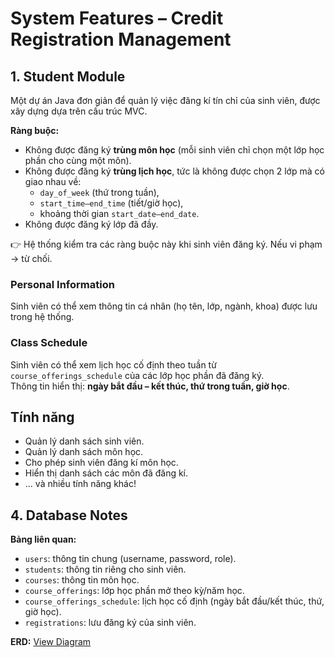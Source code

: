 # System Features – Credit Registration Management

## 1. Student Module


Một dự án Java đơn giản để quản lý việc đăng kí tín chỉ của sinh viên, được xây dựng dựa trên cấu trúc MVC.

**Ràng buộc:**
- Không được đăng ký **trùng môn học** (mỗi sinh viên chỉ chọn một lớp học phần cho cùng một môn).
- Không được đăng ký **trùng lịch học**, tức là không được chọn 2 lớp mà có giao nhau về:
  - `day_of_week` (thứ trong tuần),
  - `start_time–end_time` (tiết/giờ học),
  - khoảng thời gian `start_date–end_date`.
- Không được đăng ký lớp đã đầy.

👉 Hệ thống kiểm tra các ràng buộc này khi sinh viên đăng ký. Nếu vi phạm → từ chối.

### Personal Information
Sinh viên có thể xem thông tin cá nhân (họ tên, lớp, ngành, khoa) được lưu trong hệ thống.

### Class Schedule
Sinh viên có thể xem lịch học cố định theo tuần từ `course_offerings_schedule` của các lớp học phần đã đăng ký.  
Thông tin hiển thị: **ngày bắt đầu – kết thúc, thứ trong tuần, giờ học**.

## Tính năng

- Quản lý danh sách sinh viên.
- Quản lý danh sách môn học.
- Cho phép sinh viên đăng kí môn học.
- Hiển thị danh sách các môn đã đăng kí.
- ... và nhiều tính năng khác!

## 4. Database Notes

**Bảng liên quan:**
- `users`: thông tin chung (username, password, role).
- `students`: thông tin riêng cho sinh viên.
- `courses`: thông tin môn học.
- `course_offerings`: lớp học phần mở theo kỳ/năm học.
- `course_offerings_schedule`: lịch học cố định (ngày bắt đầu/kết thúc, thứ, giờ học).
- `registrations`: lưu đăng ký của sinh viên.

**ERD:** [View Diagram](https://dbdiagram.io/d/erd-oop-db-68d0c6b07c85fb9961bc7bee)